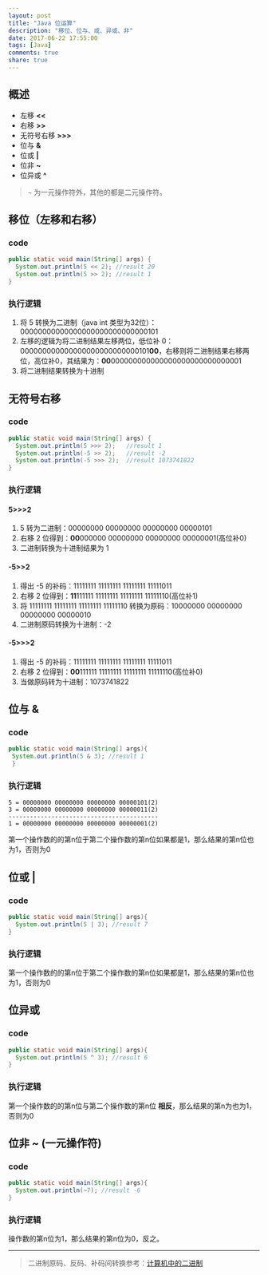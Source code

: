 ```yaml
---
layout: post
title: "Java 位运算"
description: "移位、位与、或、异或、非"
date: 2017-06-22 17:55:00
tags: [Java]
comments: true
share: true
---
```


## 概述

* 左移 **<<**
* 右移 **>>**
* 无符号右移 **>>>**
* 位与 **&**
* 位或 **\|**
* 位非 **~**
* 位异或 **^**

> `~` 为一元操作符外，其他的都是二元操作符。

## 移位（左移和右移）

### code

```java
public static void main(String[] args) {
  System.out.println(5 << 2); //result 20
  System.out.println(5 >> 2); //result 1
}
```

###  执行逻辑

1. 将 5 转换为二进制（java int 类型为32位）：00000000000000000000000000000101
2. 左移的逻辑为将二进制结果左移两位，低位补 0：000000000000000000000000000101**00**，右移则将二进制结果右移两位，高位补0，其结果为：**00**000000000000000000000000000001
3. 将二进制结果转换为十进制

## 无符号右移

### code

```java
public static void main(String[] args) {
  System.out.println(5 >>> 2);   //result 1
  System.out.println(-5 >> 2);   //result -2
  System.out.println(-5 >>> 2);  //result 1073741822
}   
```

### 执行逻辑

#### 5>>>2

1. 5 转为二进制：00000000 00000000 00000000 00000101
2. 右移 2 位得到：**00**000000 00000000 00000000 00000001(高位补0)
3. 二进制转换为十进制结果为 1

#### -5>>2

1. 得出 -5 的补码：11111111 11111111 11111111 11111011
2. 右移 2 位得到：**11**111111 11111111 11111111 11111110(高位补1)
3. 将 11111111 11111111 11111111 11111110 转换为原码：10000000 00000000 00000000 00000010
4. 二进制原码转换为十进制：-2

#### -5>>>2

1. 得出 -5 的补码：11111111 11111111 11111111 11111011
2. 右移 2 位得到：**00**111111 11111111 11111111 11111110(高位补0)
3. 当做原码转为十进制：1073741822

## 位与 &

### code

```java
public static void main(String[] args){
 System.out.println(5 & 3); //result 1
 }   
 ```

 ### 执行逻辑

 ```
 5 = 00000000 00000000 00000000 00000101(2)
 3 = 00000000 00000000 00000000 00000011(2)
 ------------------------------------------
 1 = 00000000 00000000 00000000 00000001(2)
 ```
 第一个操作数的的第n位于第二个操作数的第n位如果都是1，那么结果的第n位也为1，否则为0

## 位或 |

### code

```java
public static void main(String[] args){
  System.out.println(5 | 3); //result 7
}   
```

### 执行逻辑

第一个操作数的的第n位于第二个操作数的第n位如果都是1，那么结果的第n位也为1，否则为0

## 位异或

### code

```java
public static void main(String[] args){
  System.out.println(5 ^ 3); //result 6
}   
```

### 执行逻辑

第一个操作数的的第n位与第二个操作数的第n位 **相反**，那么结果的第n为也为1，否则为0

## 位非 ~ (一元操作符)

### code

```java
public static void main(String[] args){
  System.out.println(~7); //result -6
}
```

### 执行逻辑

操作数的第n位为1，那么结果的第n位为0，反之。

---

> 二进制原码、反码、补码间转换参考：<a href="/2017-06-17/binary-in-computer/" target="_bank">计算机中的二进制</a>
